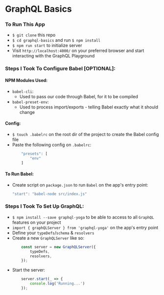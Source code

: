 # GraphQL Basics

### To Run This App

* `$ git clone` this repo
* `$ cd graphql-basics` and run `$ npm install`
* `$ npm run start` to initialize server
* Visit `http://localhost:4000/` on your preferred browser and start interacting with the GraphQL Playground

### Steps I Took To Configure Babel **[OPTIONAL]**: 

#### NPM Modules Used:
* `babel-cli`:
    * Used to pass our code through Babel, for it to be compiled
* `babel-preset-env`:
    * Used to process import/exports - telling Babel exactly what it should change

#### Config:
* `$ touch .babelrc` on the root dir of the project to create the Babel config file
* Paste the following config on `.babelrc`: 
    ```javascript {
        "presets": [
            "env"
        ]
    ```
#### To Run Babel:
* Create script on `package.json` to run `Babel` on the app's entry point:
    ```javascript 
    "start": "babel-node src/index.js"
    ```
### Steps I Took To Set Up GraphQL:

* `$ npm install --save graphql-yoga` to be able to access to all `GraphQL` features on your project
* `import { graphQLServer } from 'graphql-yoga'` on the app's entry point
* Define your `typeDefs`/`schema` & `resolvers`
* Create a new `GraphQLServer` like so:
    ```javascript 
        const server = new GraphQLServer({
            typeDefs,
            resolvers,
        });
    ```
* Start the server:
    ```javascript
        server.start(_ => {
            console.log('Running...')
        });
    ```
